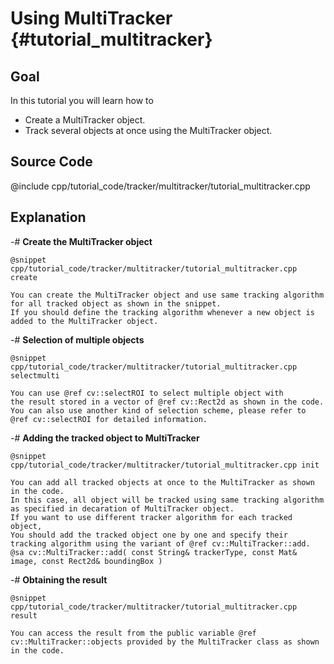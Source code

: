 Using MultiTracker {#tutorial_multitracker}
==================

Goal
----

In this tutorial you will learn how to

-   Create a MultiTracker object.
-   Track several objects at once using the MultiTracker object.

Source Code
-----------

@include cpp/tutorial_code/tracker/multitracker/tutorial_multitracker.cpp

Explanation
-----------

-#  **Create the MultiTracker object**

    @snippet cpp/tutorial_code/tracker/multitracker/tutorial_multitracker.cpp create

    You can create the MultiTracker object and use same tracking algorithm for all tracked object as shown in the snippet.
    If you should define the tracking algorithm whenever a new object is added to the MultiTracker object.

-#  **Selection of multiple objects**

    @snippet cpp/tutorial_code/tracker/multitracker/tutorial_multitracker.cpp selectmulti

    You can use @ref cv::selectROI to select multiple object with
    the result stored in a vector of @ref cv::Rect2d as shown in the code.
    You can also use another kind of selection scheme, please refer to @ref cv::selectROI for detailed information.

-#  **Adding the tracked object to MultiTracker**

    @snippet cpp/tutorial_code/tracker/multitracker/tutorial_multitracker.cpp init

    You can add all tracked objects at once to the MultiTracker as shown in the code.
    In this case, all object will be tracked using same tracking algorithm as specified in decaration of MultiTracker object.
    If you want to use different tracker algorithm for each tracked object,
    You should add the tracked object one by one and specify their tracking algorithm using the variant of @ref cv::MultiTracker::add.
    @sa cv::MultiTracker::add( const String& trackerType, const Mat& image, const Rect2d& boundingBox )

-#  **Obtaining the result**

    @snippet cpp/tutorial_code/tracker/multitracker/tutorial_multitracker.cpp result

    You can access the result from the public variable @ref cv::MultiTracker::objects provided by the MultiTracker class as shown in the code.
